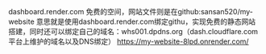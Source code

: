 dashboard.render.com
免费的空间，网站文件则是在github:sansan520/my-website
意思就是使用dashboard.render.com绑定githu，实现免费的静态网站搭建，同时还可以绑定自己的域名：whs001.dpdns.org（dash.cloudflare.com平台上维护的域名以及DNS绑定）
https://my-website-8lpd.onrender.com/
